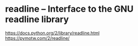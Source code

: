 # readline – Interface to the GNU readline library
https://docs.python.org/2/library/readline.html
https://pymotw.com/2/readline/
